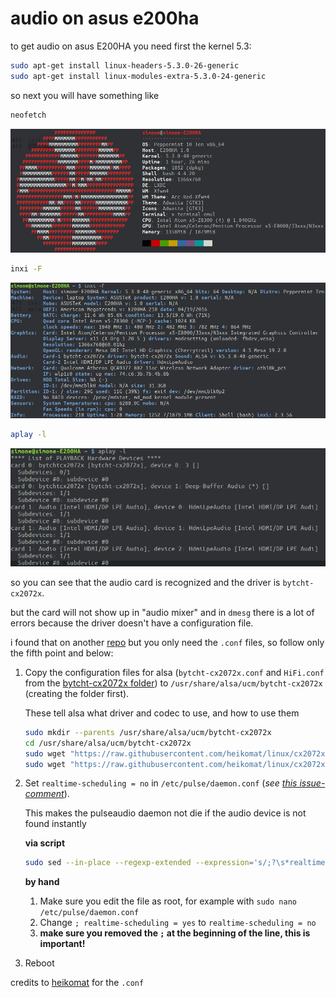 # audio on asus e200ha

to get audio on asus E200HA you need first the kernel 5.3:

```bash
sudo apt-get install linux-headers-5.3.0-26-generic
sudo apt-get install linux-modules-extra-5.3.0-24-generic
```

so next you will have something like

```bash
neofetch
```

![neofetch](neofetch.png)

```bash
inxi -F
```

!["inxi -F"](inxi_-F.png)

```bash
aplay -l
```

![aplay -l](aplay_-l.png)



so you can see that the audio card is recognized and the driver is `bytcht-cx2072x`.

but the card will not show up in "audio mixer" and in `dmesg`  there is a lot of errors because the driver doesn't have a configuration file.

i found that on another [repo](https://github.com/heikomat/linux/tree/cx2072x/cx2072x_fixes_and_manual) but you only need the `.conf` files, so follow only the fifth point and below:

1. Copy the configuration files for alsa (`bytcht-cx2072x.conf` and `HiFi.conf` from
   the [bytcht-cx2072x folder](https://github.com/heikomat/linux/tree/cx2072x/cx2072x_fixes_and_manual/bytcht-cx2072x))
   to `/usr/share/alsa/ucm/bytcht-cx2072x` (creating the folder first).

   These tell alsa what driver and codec to use, and how to use them

   ```bash
   sudo mkdir --parents /usr/share/alsa/ucm/bytcht-cx2072x
   cd /usr/share/alsa/ucm/bytcht-cx2072x
   sudo wget "https://raw.githubusercontent.com/heikomat/linux/cx2072x/cx2072x_fixes_and_manual/bytcht-cx2072x/HiFi.conf"
   sudo wget "https://raw.githubusercontent.com/heikomat/linux/cx2072x/cx2072x_fixes_and_manual/bytcht-cx2072x/bytcht-cx2072x.conf"
   ```
1. Set `realtime-scheduling = no` in `/etc/pulse/daemon.conf` (_see [this issue-comment](https://github.com/Grippentech/Asus-E200HA-Linux-Post-Install-Script/issues/29#issuecomment-355113121)_).

   This makes the pulseaudio daemon not die if the audio device is not found instantly

   **via script**
   ```bash
   sudo sed --in-place --regexp-extended --expression='s/;?\s*realtime-scheduling\s*=\s*(yes|no)/realtime-scheduling = no/g' /etc/pulse/daemon.conf
   ```

   **by hand**
   1. Make sure you edit the file as root, for example with `sudo nano /etc/pulse/daemon.conf`
   1. Change `; realtime-scheduling = yes` to `realtime-scheduling = no`
   1. **make sure you removed the `;` at the beginning of the line, this is important!**
1. Reboot





credits to [heikomat](https://github.com/heikomat) for the `.conf`